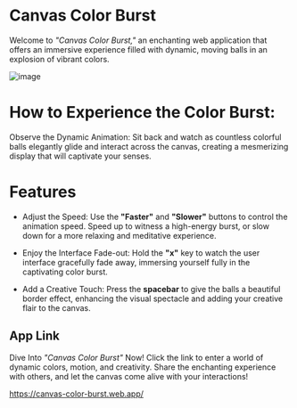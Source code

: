 # Canvas Color Burst
 
Welcome to *"Canvas Color Burst,"* an enchanting web application that offers an immersive experience filled with dynamic, moving balls in an explosion of vibrant colors.

![image](https://github.com/Norgeth/Canvas-color-burst/assets/111367440/833e77f4-6b15-4409-a41a-767482b3ff31)

# How to Experience the Color Burst:
Observe the Dynamic Animation: Sit back and watch as countless colorful balls elegantly glide and interact across the canvas, creating a mesmerizing display that will captivate your senses.

# Features

- Adjust the Speed: Use the **"Faster"** and **"Slower"** buttons to control the animation speed. Speed up to witness a high-energy burst, or slow down for a more relaxing and meditative experience.

- Enjoy the Interface Fade-out: Hold the **"x"** key to watch the user interface gracefully fade away, immersing yourself fully in the captivating color burst.

- Add a Creative Touch: Press the **spacebar** to give the balls a beautiful border effect, enhancing the visual spectacle and adding your creative flair to the canvas.

## App Link
Dive Into *"Canvas Color Burst"* Now! Click the link to enter a world of dynamic colors, motion, and creativity. Share the enchanting experience with others, and let the canvas come alive with your interactions!

https://canvas-color-burst.web.app/
